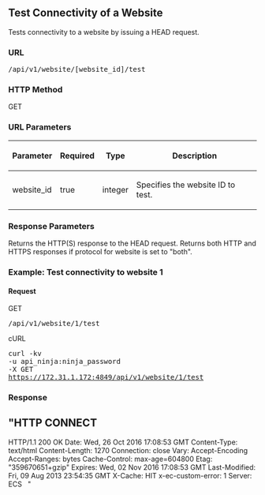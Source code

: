 ## Test Connectivity of a Website

Tests connectivity to a website by issuing a HEAD request.

<h3 class="Heading3">URL</h3><p class="method1">
  <kbd>/api/v1/website/[website_id]/test</kbd>
</p>

<h3 class="Heading3">HTTP Method</h3><p class="method1">GET</p>

<h3 class="Heading3">URL Parameters</h3><table style="margin-left: 0;margin-right: auto;" cellspacing="0">
  <col />
  <col />
  <col />
  <col />
  <thead>
    <tr>
      <th>
        <p>Parameter</p>
      </th>
      <th>
        <p>Required</p>
      </th>
      <th>
        <p>Type</p>
      </th>
      <th>
        <p>Description</p>
      </th>
    </tr>
  </thead>
  <tbody>
    <tr>
      <td>
        <p>website_id</p>
      </td>
      <td>
        <p>true</p>
      </td>
      <td>
        <p>integer</p>
      </td>
      <td>
        <p>Specifies the website ID to test.</p>
      </td>
    </tr>
  </tbody>
</table><h3 class="Heading3">Response Parameters</h3>
Returns the HTTP(S) response to the HEAD request. Returns both HTTP and HTTPS responses if protocol for website is set to "both".

### Example: Test connectivity to website 1

#### Request

<span class="get">GET</span><p class="method">
  <kbd>/api/v1/website/1/test</kbd>
</p>

<span class="get">cURL</span><p class="method">
  <kbd>curl -kv <br />-u api_ninja:ninja_password <br />-X GET <br />https://172.31.1.172:4849/api/v1/website/1/test</kbd>
</p>

### Response

"HTTP CONNECT
-------------------------------------------------
HTTP\/1.1 200 OK
Date: Wed, 26 Oct 2016 17:08:53 GMT
Content-Type: text\/html
Content-Length: 1270
Connection: close
Vary: Accept-Encoding
Accept-Ranges: bytes
Cache-Control: max-age=604800
Etag: \"359670651+gzip\"
Expires: Wed, 02 Nov 2016 17:08:53 GMT
Last-Modified: Fri, 09 Aug 2013 23:54:35 GMT
X-Cache: HIT
x-ec-custom-error: 1
Server: ECS
 
"

